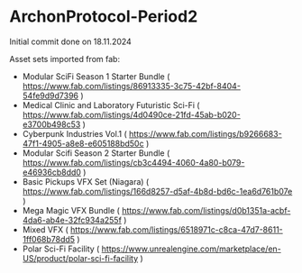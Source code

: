 # ArchonProtocol-Period2

Initial commit done on 18.11.2024
 
Asset sets imported from fab:
- Modular SciFi Season 1 Starter Bundle ( https://www.fab.com/listings/86913335-3c75-42bf-8404-54fe9d9d7396 )
- Medical Clinic and Laboratory Futuristic Sci-Fi ( https://www.fab.com/listings/4d0490ce-21fd-45ab-b020-e3700b498c53 )
- Cyberpunk Industries Vol.1 ( https://www.fab.com/listings/b9266683-47f1-4905-a8e8-e605188bd50c )
- Modular Scifi Season 2 Starter Bundle ( https://www.fab.com/listings/cb3c4494-4060-4a80-b079-e46936cb8dd0 )
- Basic Pickups VFX Set (Niagara) ( https://www.fab.com/listings/166d8257-d5af-4b8d-bd6c-1ea6d761b07e )
- Mega Magic VFX Bundle ( https://www.fab.com/listings/d0b1351a-acbf-4da6-ab4e-32fc934a255f )
- Mixed VFX ( https://www.fab.com/listings/6518971c-c8ca-47d7-8611-1ff068b78dd5 )
- Polar Sci-Fi Facility ( https://www.unrealengine.com/marketplace/en-US/product/polar-sci-fi-facility )
